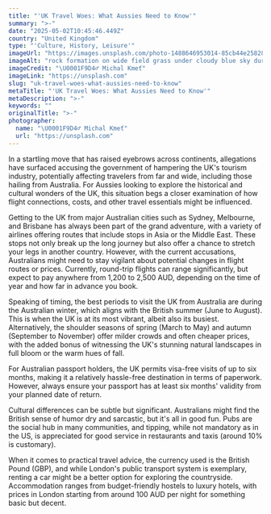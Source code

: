 ```yaml
---
title: "'UK Travel Woes: What Aussies Need to Know'"
summary: ">-"
date: "2025-05-02T10:45:46.449Z"
country: "United Kingdom"
type: "'Culture, History, Leisure'"
imageUrl: "https://images.unsplash.com/photo-1488646953014-85cb44e25828?q=80&w=1935&auto=format&fit=crop&ixlib=rb-4.0.3&ixid=M3wxMjA3fDB8MHxwaG90by1wYWdlfHx8fGVufDB8fHx8fA%3D%3D"
imageAlt: "rock formation on wide field grass under cloudy blue sky during daytime"
imageCredit: "\U0001F9D4‍♂️ Michal Kmeť"
imageLink: "https://unsplash.com"
slug: "uk-travel-woes-what-aussies-need-to-know"
metaTitle: "'UK Travel Woes: What Aussies Need to Know'"
metaDescription: ">-"
keywords: ""
originalTitle: ">-"
photographer:
  name: "\U0001F9D4‍♂️ Michal Kmeť"
  url: "https://unsplash.com"
---
```






In a startling move that has raised eyebrows across continents, allegations have surfaced accusing the government of hampering the UK's tourism industry, potentially affecting travelers from far and wide, including those hailing from Australia. For Aussies looking to explore the historical and cultural wonders of the UK, this situation begs a closer examination of how flight connections, costs, and other travel essentials might be influenced.

Getting to the UK from major Australian cities such as Sydney, Melbourne, and Brisbane has always been part of the grand adventure, with a variety of airlines offering routes that include stops in Asia or the Middle East. These stops not only break up the long journey but also offer a chance to stretch your legs in another country. However, with the current accusations, Australians might need to stay vigilant about potential changes in flight routes or prices. Currently, round-trip flights can range significantly, but expect to pay anywhere from 1,200 to 2,500 AUD, depending on the time of year and how far in advance you book.

Speaking of timing, the best periods to visit the UK from Australia are during the Australian winter, which aligns with the British summer (June to August). This is when the UK is at its most vibrant, albeit also its busiest. Alternatively, the shoulder seasons of spring (March to May) and autumn (September to November) offer milder crowds and often cheaper prices, with the added bonus of witnessing the UK's stunning natural landscapes in full bloom or the warm hues of fall.

For Australian passport holders, the UK permits visa-free visits of up to six months, making it a relatively hassle-free destination in terms of paperwork. However, always ensure your passport has at least six months' validity from your planned date of return.

Cultural differences can be subtle but significant. Australians might find the British sense of humor dry and sarcastic, but it's all in good fun. Pubs are the social hub in many communities, and tipping, while not mandatory as in the US, is appreciated for good service in restaurants and taxis (around 10% is customary).

When it comes to practical travel advice, the currency used is the British Pound (GBP), and while London's public transport system is exemplary, renting a car might be a better option for exploring the countryside. Accommodation ranges from budget-friendly hostels to luxury hotels, with prices in London starting from around 100 AUD per night for something basic but decent.
